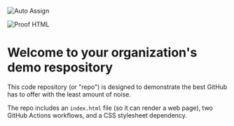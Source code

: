 ![Auto Assign](https://github.com/HUIX-Consulting/demo-repository/actions/workflows/auto-assign.yml/badge.svg)

![Proof HTML](https://github.com/HUIX-Consulting/demo-repository/actions/workflows/proof-html.yml/badge.svg)

# Welcome to your organization's demo respository
This code repository (or "repo") is designed to demonstrate the best GitHub has to offer with the least amount of noise.

The repo includes an `index.html` file (so it can render a web page), two GitHub Actions workflows, and a CSS stylesheet dependency.
